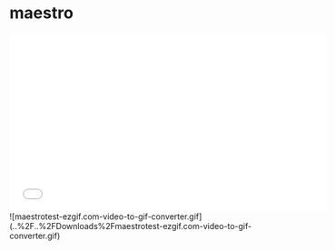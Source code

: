# maestro
<iframe width="560" height="315" src="[https://youtu.be/RLCtcrcvpu0]" frameborder="0" allowfullscreen></iframe>
![maestrotest-ezgif.com-video-to-gif-converter.gif](..%2F..%2FDownloads%2Fmaestrotest-ezgif.com-video-to-gif-converter.gif)